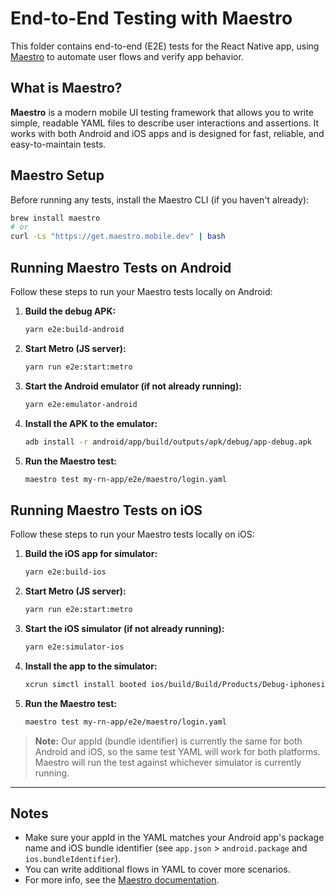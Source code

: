 # End-to-End Testing with Maestro

This folder contains end-to-end (E2E) tests for the React Native app, using [Maestro](https://maestro.mobile.dev/) to automate user flows and verify app behavior.

## What is Maestro?

**Maestro** is a modern mobile UI testing framework that allows you to write simple, readable YAML files to describe user interactions and assertions. It works with both Android and iOS apps and is designed for fast, reliable, and easy-to-maintain tests.

## Maestro Setup

Before running any tests, install the Maestro CLI (if you haven't already):

```sh
brew install maestro
# or
curl -Ls "https://get.maestro.mobile.dev" | bash
```

## Running Maestro Tests on Android

Follow these steps to run your Maestro tests locally on Android:

1. **Build the debug APK:**
   ```sh
   yarn e2e:build-android
   ```
2. **Start Metro (JS server):**
   ```sh
   yarn run e2e:start:metro
   ```
3. **Start the Android emulator (if not already running):**
   ```sh
   yarn e2e:emulator-android
   ```
4. **Install the APK to the emulator:**
   ```sh
   adb install -r android/app/build/outputs/apk/debug/app-debug.apk
   ```
5. **Run the Maestro test:**
   ```sh
   maestro test my-rn-app/e2e/maestro/login.yaml
   ```

## Running Maestro Tests on iOS

Follow these steps to run your Maestro tests locally on iOS:

1. **Build the iOS app for simulator:**
   ```sh
   yarn e2e:build-ios
   ```
2. **Start Metro (JS server):**
   ```sh
   yarn run e2e:start:metro
   ```
3. **Start the iOS simulator (if not already running):**
   ```sh
   yarn e2e:simulator-ios
   ```
4. **Install the app to the simulator:**
   ```sh
   xcrun simctl install booted ios/build/Build/Products/Debug-iphonesimulator/myrnapp.app
   ```
5. **Run the Maestro test:**
   ```sh
   maestro test my-rn-app/e2e/maestro/login.yaml
   ```

> **Note:** Our appId (bundle identifier) is currently the same for both Android and iOS, so the same test YAML will work for both platforms. Maestro will run the test against whichever simulator is currently running.

---

## Notes
- Make sure your appId in the YAML matches your Android app's package name and iOS bundle identifier (see `app.json` > `android.package` and `ios.bundleIdentifier`).
- You can write additional flows in YAML to cover more scenarios.
- For more info, see the [Maestro documentation](https://maestro.mobile.dev/).

